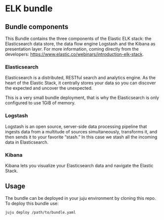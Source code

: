 # ELK bundle

## Bundle components

This Bundle contains the three components of the Elastic ELK stack: the Elasticsearch data store, the data flow engine Logstash and the Kibana as presentation layer. For more information, coming directly from the developers: https://www.elastic.co/webinars/introduction-elk-stack.

### Elasticsearch
Elasticsearch is a distributed, RESTful search and analytics engine. As the heart of the Elastic Stack, it centrally stores your data so you can discover the expected and uncover the unexpected.

This is a very small bundle deployment, that is why the Elasticsearch is only configured to use 1GiB of memory. 

### Logstash
Logstash is an open source, server-side data processing pipeline that ingests data from a multitude of sources simultaneously, transforms it, and then sends it to your favorite “stash.” In this case we stash all the incoming data in Elasticsearch.

### Kibana
Kibana lets you visualize your Elasticsearch data and navigate the Elastic Stack.

## Usage
The bundle can be deployed in your juju environment by cloning this repo. To deploy this bundle use:

    juju deploy /path/to/bundle.yaml
